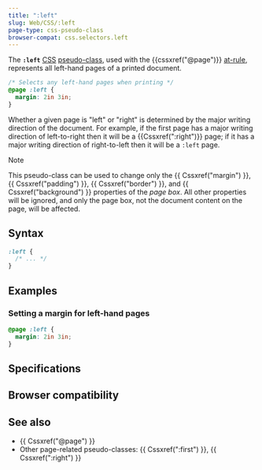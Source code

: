 ```yaml
---
title: ":left"
slug: Web/CSS/:left
page-type: css-pseudo-class
browser-compat: css.selectors.left
---
```




The **`:left`** [CSS](/Web/CSS) [pseudo-class](/Web/CSS/Pseudo-classes), used with the {{cssxref("@page")}} [at-rule](/Web/CSS/At-rule), represents all left-hand pages of a printed document.

```css
/* Selects any left-hand pages when printing */
@page :left {
  margin: 2in 3in;
}
```

Whether a given page is "left" or "right" is determined by the major writing direction of the document. For example, if the first page has a major writing direction of left-to-right then it will be a {{Cssxref(":right")}} page; if it has a major writing direction of right-to-left then it will be a `:left` page.

> [!NOTE]
> This pseudo-class can be used to change only the {{ Cssxref("margin") }}, {{ Cssxref("padding") }}, {{ Cssxref("border") }}, and {{ Cssxref("background") }} properties of the _page box_. All other properties will be ignored, and only the page box, not the document content on the page, will be affected.

## Syntax

```css
:left {
  /* ... */
}
```

## Examples

### Setting a margin for left-hand pages

```css
@page :left {
  margin: 2in 3in;
}
```

## Specifications



## Browser compatibility



## See also

- {{ Cssxref("@page") }}
- Other page-related pseudo-classes: {{ Cssxref(":first") }}, {{ Cssxref(":right") }}

